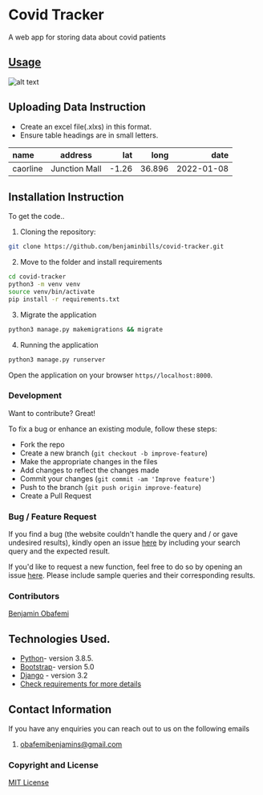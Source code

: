# Covid Tracker
A web app for storing data about covid patients

## [Usage](https://covid-tracker-assessement.herokuapp.com/)
![alt text](https://res.cloudinary.com/dd2y96zp9/image/upload/v1643015855/image_ruuujw.png)

## Uploading Data Instruction
- Create an excel file(.xlxs) in this format.
- Ensure table headings are in small letters.

| name          | address         | lat   |long   |date      |
| :------------ |:---------------:| -----:|------:|---------:|
| caorline      | Junction Mall   | -1.26 |36.896 |2022-01-08|


## Installation Instruction
To get the code..
1. Cloning the repository:
  ```bash
  git clone https://github.com/benjaminbills/covid-tracker.git
  ```
2. Move to the folder and install requirements
  ```bash
  cd covid-tracker
  python3 -m venv venv
  source venv/bin/activate
  pip install -r requirements.txt
  ```
3. Migrate the application
  ```bash
  python3 manage.py makemigrations && migrate
  ```
4. Running the application
  ```bash
  python3 manage.py runserver
  ```

Open the application on your browser `https//localhost:8000`.

### Development

Want to contribute? Great!

To fix a bug or enhance an existing module, follow these steps:

- Fork the repo
- Create a new branch (`git checkout -b improve-feature`)
- Make the appropriate changes in the files
- Add changes to reflect the changes made
- Commit your changes (`git commit -am 'Improve feature'`)
- Push to the branch (`git push origin improve-feature`)
- Create a Pull Request

### Bug / Feature Request

If you find a bug (the website couldn't handle the query and / or gave undesired results), kindly open an issue [here](https://github.com/benjaminbills/covid-tracker/issues/new) by including your search query and the expected result.

If you'd like to request a new function, feel free to do so by opening an issue [here](https://github.com/benjaminbills/covid-tracker/issues/new). Please include sample queries and their corresponding results.

### Contributors
[Benjamin Obafemi](https://github.com/benjaminbills)



## Technologies Used.

- [Python](https://www.python.org/)- version 3.8.5.
- [Bootstrap](https://getbootstrap.com/)- version 5.0
- [Django](https://www.djangoproject.com/) - version 3.2
- [Check requirements for more details](https://github.com/benjaminbills/covid-tracker/blob/master/requirements.txt)

## Contact Information
If you have any enquiries you can reach out to us on the following emails
1. obafemibenjamins@gmail.com


### Copyright and License
[MIT License](https://github.com/benjaminbills/covid-tracker/blob/master/License)
